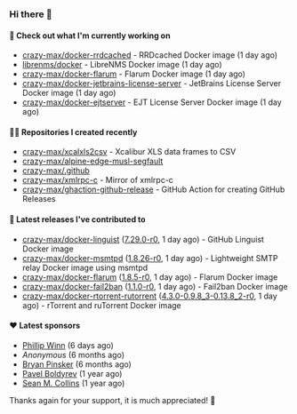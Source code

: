 ### Hi there 👋

#### 👷 Check out what I'm currently working on

- [crazy-max/docker-rrdcached](https://github.com/crazy-max/docker-rrdcached) - RRDcached Docker image (1 day ago)
- [librenms/docker](https://github.com/librenms/docker) - LibreNMS Docker image (1 day ago)
- [crazy-max/docker-flarum](https://github.com/crazy-max/docker-flarum) - Flarum Docker image (1 day ago)
- [crazy-max/docker-jetbrains-license-server](https://github.com/crazy-max/docker-jetbrains-license-server) - JetBrains License Server Docker image (1 day ago)
- [crazy-max/docker-ejtserver](https://github.com/crazy-max/docker-ejtserver) - EJT License Server Docker image (1 day ago)

#### 👨‍💻 Repositories I created recently

- [crazy-max/xcalxls2csv](https://github.com/crazy-max/xcalxls2csv) - Xcalibur XLS data frames to CSV
- [crazy-max/alpine-edge-musl-segfault](https://github.com/crazy-max/alpine-edge-musl-segfault)
- [crazy-max/.github](https://github.com/crazy-max/.github)
- [crazy-max/xmlrpc-c](https://github.com/crazy-max/xmlrpc-c) - Mirror of xmlrpc-c
- [crazy-max/ghaction-github-release](https://github.com/crazy-max/ghaction-github-release) - GitHub Action for creating GitHub Releases

#### 🚀 Latest releases I've contributed to

- [crazy-max/docker-linguist](https://github.com/crazy-max/docker-linguist) ([7.29.0-r0](https://github.com/crazy-max/docker-linguist/releases/tag/7.29.0-r0), 1 day ago) - GitHub Linguist Docker image
- [crazy-max/docker-msmtpd](https://github.com/crazy-max/docker-msmtpd) ([1.8.26-r0](https://github.com/crazy-max/docker-msmtpd/releases/tag/1.8.26-r0), 1 day ago) - Lightweight SMTP relay Docker image using msmtpd
- [crazy-max/docker-flarum](https://github.com/crazy-max/docker-flarum) ([1.8.5-r0](https://github.com/crazy-max/docker-flarum/releases/tag/1.8.5-r0), 1 day ago) - Flarum Docker image
- [crazy-max/docker-fail2ban](https://github.com/crazy-max/docker-fail2ban) ([1.1.0-r0](https://github.com/crazy-max/docker-fail2ban/releases/tag/1.1.0-r0), 1 day ago) - Fail2ban Docker image
- [crazy-max/docker-rtorrent-rutorrent](https://github.com/crazy-max/docker-rtorrent-rutorrent) ([4.3.0-0.9.8_3-0.13.8_2-r0](https://github.com/crazy-max/docker-rtorrent-rutorrent/releases/tag/4.3.0-0.9.8_3-0.13.8_2-r0), 1 day ago) - rTorrent and ruTorrent Docker image

#### ❤️ Latest sponsors
- [Phillip Winn](https://github.com/pwinnski) (6 days ago)
- _Anonymous_ (6 months ago)
- [Bryan Pinsker](https://github.com/BryanPinsker) (6 months ago)
- [Pavel Boldyrev](https://github.com/bpg) (1 year ago)
- [Sean M. Collins](https://github.com/sc68cal) (1 year ago)

Thanks again for your support, it is much appreciated! 🙏
